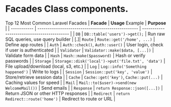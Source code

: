 # Facades Class components. 

   Top 12 Most Common Laravel Facades
   | **Facade**  | **Usage** Example                                 | **Purpose**                                |
   | ----------- | ------------------------------------------------- | ------------------------------------------ |
   | `DB`        | `DB::table('users')->get();`                      | Run raw SQL queries, use query builder     |
[.]| `Route`     | `Route::get('/home', ...)`                        | Define app routes                          |
   | `Auth`      | `Auth::check()`, `Auth::user()`                   | User login, check if user is authenticated |
   | `Validator` | `Validator::make($data, [...])`                   | Validate form data                         |
   | `Hash`      | `Hash::make($password)`                           | Hash or verify passwords                   |
   | `Storage`   | `Storage::disk('local')->put('file.txt', 'data')` | File upload/download (local, s3, etc.)     |
   | `Log`       | `Log::info('Something happened')`                 | Write to logs                              |
   | `Session`   | `Session::put('key', 'value')`                    | Store/retrieve session data                |
   | `Cache`     | `Cache::get('key')`, `Cache::put(...)`            | Caching values for speed                   |
   | `Mail`      | `Mail::to($user)->send(new WelcomeMail())`        | Send emails                                |
   | `Response`  | `return Response::json([...])`                    | Return JSON or other HTTP responses        |
   | `Redirect`  | `return Redirect::route('home')`                  | Redirect to route or URL                   |




























